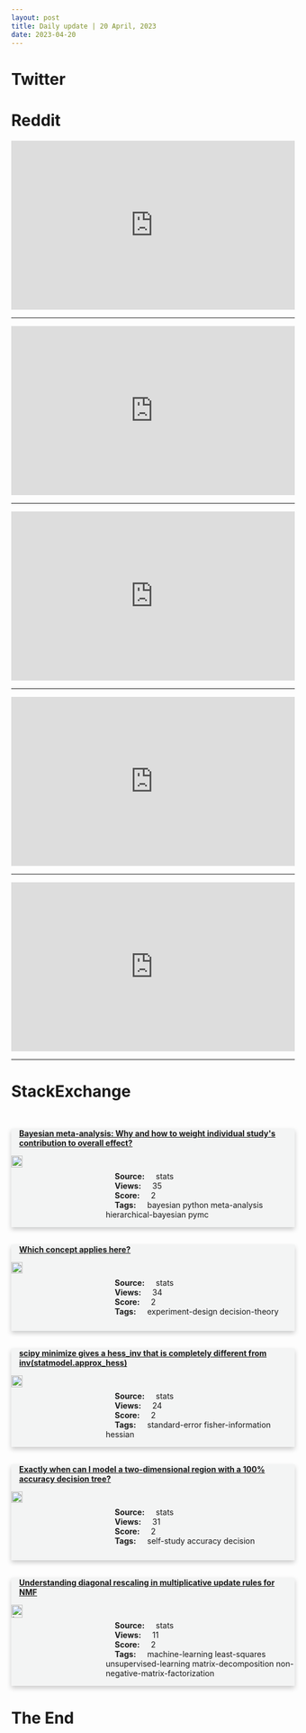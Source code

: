 ```yaml
---
layout: post
title: Daily update | 20 April, 2023
date: 2023-04-20
---
```


<script async src="https://platform.twitter.com/widgets.js" charset="utf-8"></script>


<script src='https://storage.ko-fi.com/cdn/scripts/overlay-widget.js'></script>
<script>
  kofiWidgetOverlay.draw('themldojo', {
    'type': 'floating-chat',
    'floating-chat.donateButton.text': 'Support me',
    'floating-chat.donateButton.background-color': '#f45d22',
    'floating-chat.donateButton.text-color': '#fff'
  });
</script>

# Twitter 

<blockquote class="twitter-tweet"><a href="https://twitter.com/Franklin_Graham/status/1648774269793337346"></a></blockquote>

<blockquote class="twitter-tweet"><a href="https://twitter.com/svpino/status/1648657714023890945"></a></blockquote>

<blockquote class="twitter-tweet"><a href="https://twitter.com/FoxNews/status/1648637575806984194"></a></blockquote>

<blockquote class="twitter-tweet"><a href="https://twitter.com/TheBWSTimes/status/1648491651571281922"></a></blockquote>

<blockquote class="twitter-tweet"><a href="https://twitter.com/yacineMTB/status/1648689978732339202"></a></blockquote>

<blockquote class="twitter-tweet"><a href="https://twitter.com/ylecun/status/1648669209335848961"></a></blockquote>

<blockquote class="twitter-tweet"><a href="https://twitter.com/karpathy/status/1648726807301218305"></a></blockquote>

<blockquote class="twitter-tweet"><a href="https://twitter.com/ylecun/status/1648627970225979392"></a></blockquote>

<blockquote class="twitter-tweet"><a href="https://twitter.com/stanfordnlp/status/1648829185002176512"></a></blockquote>

<blockquote class="twitter-tweet"><a href="https://twitter.com/GoogleAI/status/1648769002015973422"></a></blockquote>

# Reddit 

<iframe id="reddit-embed" src="https://www.redditmedia.com/r/MachineLearning/comments/12rxtjj/n_stability_ai_announce_their_opensource_language?ref_source=embed&amp;ref=share&amp;embed=true" sandbox="allow-scripts allow-same-origin allow-popups" style="border: none;" height="300" width="100%" scrolling="yes"></iframe>
<hr style="width:100%;text-align:left;margin-left:0">
<iframe id="reddit-embed" src="https://www.redditmedia.com/r/datascience/comments/12rhkn0/why_are_data_lakes_ideal_for_data_scientists_over?ref_source=embed&amp;ref=share&amp;embed=true" sandbox="allow-scripts allow-same-origin allow-popups" style="border: none;" height="300" width="100%" scrolling="yes"></iframe>
<hr style="width:100%;text-align:left;margin-left:0">
<iframe id="reddit-embed" src="https://www.redditmedia.com/r/MachineLearning/comments/12rds2h/r_introducing_3_new_lora_models_trained_with?ref_source=embed&amp;ref=share&amp;embed=true" sandbox="allow-scripts allow-same-origin allow-popups" style="border: none;" height="300" width="100%" scrolling="yes"></iframe>
<hr style="width:100%;text-align:left;margin-left:0">
<iframe id="reddit-embed" src="https://www.redditmedia.com/r/MachineLearning/comments/12rlnhk/p_were_open_sourcing_our_internal_llm_comparison?ref_source=embed&amp;ref=share&amp;embed=true" sandbox="allow-scripts allow-same-origin allow-popups" style="border: none;" height="300" width="100%" scrolling="yes"></iframe>
<hr style="width:100%;text-align:left;margin-left:0">
<iframe id="reddit-embed" src="https://www.redditmedia.com/r/datascience/comments/12roqf2/found_the_harmonic_mean_in_a_data_science_book?ref_source=embed&amp;ref=share&amp;embed=true" sandbox="allow-scripts allow-same-origin allow-popups" style="border: none;" height="300" width="100%" scrolling="yes"></iframe>
<hr style="width:100%;text-align:left;margin-left:0">

<style>
.card {
box-shadow: 0 4px 8px 0 rgba(0,0,0,0.2);
transition: 0.3s;
width: 100%;
background-color: #F3F4F4;
}
p{
    margin-left:  3em;
    padding-top: 1em;
}
.part2{
    display: grid;
    grid-template-columns: 1fr 3fr;
}
h4{
    margin: 1em;
}

.card:hover {
box-shadow: 0 8px 16px 0 rgba(0,0,0,0.2);
}
b {
padding: 2px 16px;
}
</style>
  
# StackExchange 


  <br>
  <div class="card">
  <h4><a href='https://stats.stackexchange.com/questions/613410/bayesian-meta-analysis-why-and-how-to-weight-individual-studys-contribution-to'>Bayesian meta-analysis: Why and how to weight individual study&#39;s contribution to overall effect?</a></h4> 
  <div class="part2">
      <img src="https://cdn.sstatic.net/Sites/stats/Img/apple-touch-icon@2.png?v=344f57aa10cc" alt="Img missing!" style="width:40%">
      <p><b>Source:</b> stats<br><b>Views:</b> 35<br><b>Score:</b> 2<br><b>Tags:</b> <span class="badge badge-dark">bayesian</span> <span class="badge badge-dark">python</span> <span class="badge badge-dark">meta-analysis</span> <span class="badge badge-dark">hierarchical-bayesian</span> <span class="badge badge-dark">pymc</span></p> 
  </div>
  </div>
      
  <br>
  <div class="card">
  <h4><a href='https://stats.stackexchange.com/questions/613426/which-concept-applies-here'>Which concept applies here?</a></h4> 
  <div class="part2">
      <img src="https://cdn.sstatic.net/Sites/stats/Img/apple-touch-icon@2.png?v=344f57aa10cc" alt="Img missing!" style="width:40%">
      <p><b>Source:</b> stats<br><b>Views:</b> 34<br><b>Score:</b> 2<br><b>Tags:</b> <span class="badge badge-dark">experiment-design</span> <span class="badge badge-dark">decision-theory</span></p> 
  </div>
  </div>
      
  <br>
  <div class="card">
  <h4><a href='https://stats.stackexchange.com/questions/613468/scipy-minimize-gives-a-hess-inv-that-is-completely-different-from-invstatmodel'>scipy minimize gives a hess_inv that is completely different from inv(statmodel.approx_hess)</a></h4> 
  <div class="part2">
      <img src="https://cdn.sstatic.net/Sites/stats/Img/apple-touch-icon@2.png?v=344f57aa10cc" alt="Img missing!" style="width:40%">
      <p><b>Source:</b> stats<br><b>Views:</b> 24<br><b>Score:</b> 2<br><b>Tags:</b> <span class="badge badge-dark">standard-error</span> <span class="badge badge-dark">fisher-information</span> <span class="badge badge-dark">hessian</span></p> 
  </div>
  </div>
      
  <br>
  <div class="card">
  <h4><a href='https://stats.stackexchange.com/questions/613472/exactly-when-can-i-model-a-two-dimensional-region-with-a-100-accuracy-decision'>Exactly when can I model a two-dimensional region with a 100% accuracy decision tree?</a></h4> 
  <div class="part2">
      <img src="https://cdn.sstatic.net/Sites/stats/Img/apple-touch-icon@2.png?v=344f57aa10cc" alt="Img missing!" style="width:40%">
      <p><b>Source:</b> stats<br><b>Views:</b> 31<br><b>Score:</b> 2<br><b>Tags:</b> <span class="badge badge-dark">self-study</span> <span class="badge badge-dark">accuracy</span> <span class="badge badge-dark">decision</span></p> 
  </div>
  </div>
      
  <br>
  <div class="card">
  <h4><a href='https://stats.stackexchange.com/questions/613479/understanding-diagonal-rescaling-in-multiplicative-update-rules-for-nmf'>Understanding diagonal rescaling in multiplicative update rules for NMF</a></h4> 
  <div class="part2">
      <img src="https://cdn.sstatic.net/Sites/stats/Img/apple-touch-icon@2.png?v=344f57aa10cc" alt="Img missing!" style="width:40%">
      <p><b>Source:</b> stats<br><b>Views:</b> 11<br><b>Score:</b> 2<br><b>Tags:</b> <span class="badge badge-dark">machine-learning</span> <span class="badge badge-dark">least-squares</span> <span class="badge badge-dark">unsupervised-learning</span> <span class="badge badge-dark">matrix-decomposition</span> <span class="badge badge-dark">non-negative-matrix-factorization</span></p> 
  </div>
  </div>
      
# The End